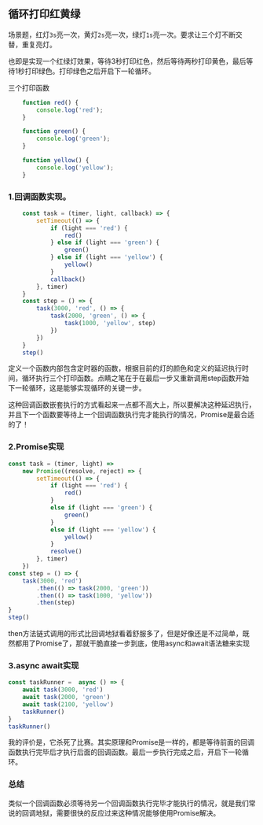 ## 循环打印红黄绿

场景题，红灯`3s`亮一次，黄灯`2s`亮一次，绿灯`1s`亮一次。要求让三个灯不断交替，重复亮灯。

也即是实现一个红绿灯效果，等待3秒打印红色，然后等待两秒打印黄色，最后等待1秒打印绿色。打印绿色之后开启下一轮循环。

三个打印函数

```javascript
    function red() {
        console.log('red');
    }

    function green() {
        console.log('green');
    }

    function yellow() {
        console.log('yellow');
    }
```



### 1.回调函数实现。

```javascript
    const task = (timer, light, callback) => {
        setTimeout(() => {
            if (light === 'red') {
                red()
            } else if (light === 'green') {
                green()
            } else if (light === 'yellow') {
                yellow()
            }
            callback()
        }, timer)
    }
    const step = () => {
        task(3000, 'red', () => {
            task(2000, 'green', () => {
                task(1000, 'yellow', step)
            })
        })
    }
    step()
```

定义一个函数内部包含定时器的函数，根据目前的灯的颜色和定义的延迟执行时间，循环执行三个打印函数。点睛之笔在于在最后一步又重新调用step函数开始下一轮循环，这是能够实现循环的关键一步。

这种回调函数嵌套执行的方式看起来一点都不高大上，所以要解决这种延迟执行，并且下一个函数要等待上一个回调函数执行完才能执行的情况，Promise是最合适的了！

### 2.Promise实现

```javascript
const task = (timer, light) => 
    new Promise((resolve, reject) => {
        setTimeout(() => {
            if (light === 'red') {
                red()
            }
            else if (light === 'green') {
                green()
            }
            else if (light === 'yellow') {
                yellow()
            }
            resolve()
        }, timer)
    })
const step = () => {
    task(3000, 'red')
        .then(() => task(2000, 'green'))
        .then(() => task(1000, 'yellow'))
        .then(step)
}
step()
```

then方法链式调用的形式比回调地狱看着舒服多了，但是好像还是不过简单，既然都用了Promise了，那就干脆直接一步到底，使用async和await语法糖来实现

### 3.async await实现

```javascript
const taskRunner =  async () => {
    await task(3000, 'red')
    await task(2000, 'green')
    await task(2100, 'yellow')
    taskRunner()
}
taskRunner()
```

我的评价是，它杀死了比赛。其实原理和Promise是一样的，都是等待前面的回调函数执行完毕后才执行后面的回调函数。最后一步执行完成之后，开启下一轮循环。

### 总结

类似一个回调函数必须等待另一个回调函数执行完毕才能执行的情况，就是我们常说的回调地狱，需要很快的反应过来这种情况能够使用Promise解决。